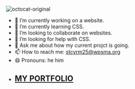 ![octocat-original](https://user-images.githubusercontent.com/122101024/211028998-37c65541-18c6-463c-816f-303d2f91c93e.png)

- 🔭 I’m currently working on a website.
- 🌱 I’m currently learning CSS.
- 👯 I’m looking to collaborate on websites.
- 🤔 I’m looking for help with CSS.
- 💬 Ask me about how my current projct is going. 
- 📫 How to reach me: stcyrm25@wpsma.org
- 😄 Pronouns: he him
-  ## [MY PORTFOLIO](https://stcyrm25.github.io/Portfolio/index.html)
